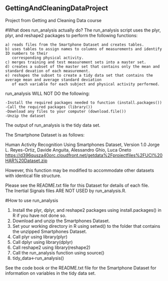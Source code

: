 ## GettingAndCleaningDataProject
Project from Getting and Cleaning Data course

#What does run_analysis actually do?
The run_analysis script uses the plyr, plyr, and reshape2 packages to perform the following functions:

    a) reads files from the Smartphone Dataset and creates tables.
    b) uses tables to assign names to columns of measurements and identify ID numbers to their 
       corresponding physical activity.
    c) merges training and test measurement sets into a master set.
    d) creates a subset of the master set that contains only the mean and standard devation of each measurement.
    e) reshapes the subset to create a tidy data set that contains the average mean and average standard deviation
       of each variable for each subject and physical activity performed.

run_analysis WILL NOT DO the following:

    -Install the required packages needed to function (install.packages())
    -Call the required packages (library())
    -Download any files to your computer (download.file())
    -Unzip the dataset

The output of run_analysis is the tidy data set.       

The Smartphone Dataset is as follows:

Human Activity Recognition Using Smartphones Dataset, Version 1.0
Jorge L. Reyes-Ortiz, Davide Anguita, Alessandro Ghio, Luca Oneto
https://d396qusza40orc.cloudfront.net/getdata%2Fprojectfiles%2FUCI%20HAR%20Dataset.zip

However, this function may be modified to accommodate other datasets with identical
file structure.

Please see the README.txt file for this Dataset for details of each file.  
The Inertial Signals files ARE NOT USED by run_analysis.R.

#How to use run_analysis
1. Install the plyr, dplyr, and reshape2 packages using install.packages() in R if you have not done so.
2. Download and unzip the Smartphones Dataset.
3. Set your working directory in R using setwd() to the folder that contains the unzipped Smartphones Dataset.
4. Call plyr using library(plyr)
5. Call dplyr using library(dplyr)
6. Call reshape2 using library(reshape2)
7. Call the run_analysis function using source()
8. tidy_data<-run_analysis()

See the code book or the README.txt file for the Smartphone Dataset for information on variables
in the tidy data set.
